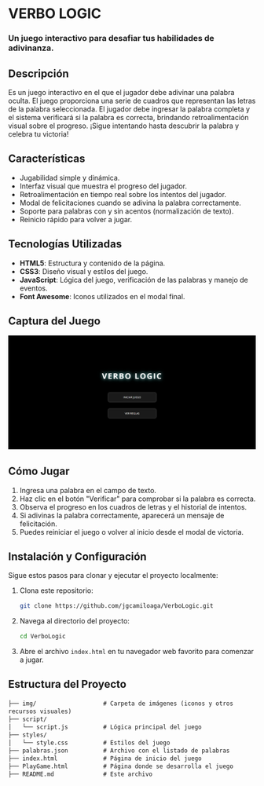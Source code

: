 # **VERBO LOGIC**

### Un juego interactivo para desafiar tus habilidades de adivinanza.

## **Descripción**

Es un juego interactivo en el que el jugador debe adivinar una palabra oculta. El juego proporciona una serie de cuadros que representan las letras de la palabra seleccionada. El jugador debe ingresar la palabra completa y el sistema verificará si la palabra es correcta, brindando retroalimentación visual sobre el progreso. ¡Sigue intentando hasta descubrir la palabra y celebra tu victoria!

## **Características**

- Jugabilidad simple y dinámica.
- Interfaz visual que muestra el progreso del jugador.
- Retroalimentación en tiempo real sobre los intentos del jugador.
- Modal de felicitaciones cuando se adivina la palabra correctamente.
- Soporte para palabras con y sin acentos (normalización de texto).
- Reinicio rápido para volver a jugar.

## **Tecnologías Utilizadas**

- **HTML5**: Estructura y contenido de la página.
- **CSS3**: Diseño visual y estilos del juego.
- **JavaScript**: Lógica del juego, verificación de las palabras y manejo de eventos.
- **Font Awesome**: Iconos utilizados en el modal final.

## **Captura del Juego**

![Logo](https://raw.githubusercontent.com/jgcamiloaga/VerboLogic/refs/heads/main/img/foto_github.png)

## **Cómo Jugar**

1. Ingresa una palabra en el campo de texto.
2. Haz clic en el botón "Verificar" para comprobar si la palabra es correcta.
3. Observa el progreso en los cuadros de letras y el historial de intentos.
4. Si adivinas la palabra correctamente, aparecerá un mensaje de felicitación.
5. Puedes reiniciar el juego o volver al inicio desde el modal de victoria.

## **Instalación y Configuración**

Sigue estos pasos para clonar y ejecutar el proyecto localmente:

1. Clona este repositorio:
    ```bash
    git clone https://github.com/jgcamiloaga/VerboLogic.git
    ```
2. Navega al directorio del proyecto:
    ```bash
    cd VerboLogic
    ```
3. Abre el archivo `index.html` en tu navegador web favorito para comenzar a jugar.

## **Estructura del Proyecto**

```plaintext
├── img/                   # Carpeta de imágenes (iconos y otros recursos visuales)
├── script/
│   └── script.js          # Lógica principal del juego
├── styles/
│   └── style.css          # Estilos del juego
├── palabras.json          # Archivo con el listado de palabras
├── index.html             # Página de inicio del juego
├── PlayGame.html          # Página donde se desarrolla el juego
├── README.md              # Este archivo
